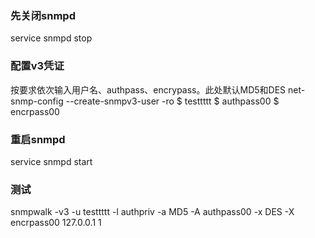 ### 先关闭snmpd
service snmpd stop

### 配置v3凭证
按要求依次输入用户名、authpass、encrypass。此处默认MD5和DES
net-snmp-config --create-snmpv3-user  -ro
    $ testtttt
    $ authpass00
    $ encrpass00


### 重启snmpd
service snmpd start

### 测试
snmpwalk -v3 -u testtttt -l authpriv -a MD5 -A authpass00 -x DES -X encrpass00 127.0.0.1 1
